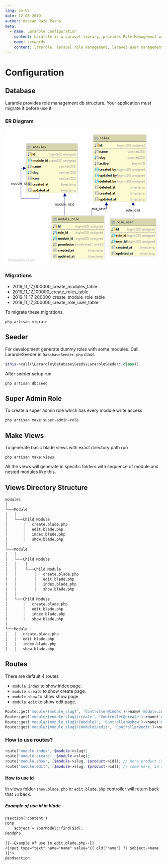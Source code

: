 ```yaml
---
lang: en-US
date: 12-08-2019
author: Hassan Raza Pasha
meta:
  - name: Lararole Configuration
    content: Lararole is a Laravel library, provides Role Management with permissions. Basically this library provides a basic structure of application and instructions to use it. Using this manageable structure you can build large and robust applications.Lararole is accessible, powerful, and provides tools required for large, robust applications. Each module belongs to any role and that role has read or write permission. User can't visit module any page without any permission. Even Without write permission User can't perform any action like create, update or delete. These permissions are controlled by middleware permission.read and permission.write.
  - name: keywords
    content: lararole, laravel role management, laravel user management, laravel library, laravel package, laravel management system
---
```


# Configuration

## Database

Lararole provides role management db structure. Your application must migrate it before use it.

### ER Diagram

![ER Diagram](../.vuepress/public/images/erd.png)

### Migrations

- 2019_11_17_000000_create_modules_table
- 2019_11_17_100000_create_roles_table
- 2019_11_17_200000_create_module_role_table
- 2019_11_17_300000_create_role_user_table

To migrate these migrations.
    
    php artisan migrate

## Seeder

For development generate dummy roles with some modules.
Call LararoleSeeder in `DatabaseSeeder.php` class.

```php
$this->call(\Lararole\Database\Seeds\LararoleSeeder::class);
```

After seeder setup run

    php artisan db:seed

## Super Admin Role

To create a super admin role which has every module write access.

    php artisan make:super-admin-role

## Make Views

To generate basic blade views with exact directory path run

    php artisan make:views

All the views will generate in specific folders with sequence of module and nested modules like this.

## Views Directory Structure

```
modules
│
└───Module
│   │
│   └───Child Module
│       │   create.blade.php
│       │   edit.blade.php
│       │   index.blade.php
│       │   show.blade.php
│
└───Module
│   │
│   └───Child Module
│   │    │
│   │    └───Child Module
│   │        │   create.blade.php
│   │        │   edit.blade.php
│   │        │   index.blade.php
│   │        │   show.blade.php
│   │
│   └───Child Module
│       │   create.blade.php
│       │   edit.blade.php
│       │   index.blade.php
│       │   show.blade.php
│
└───Module
│   │   create.blade.php
│   │   edit.blade.php
│   │   index.blade.php
│   │   show.blade.php
```

## Routes

There are default 4 routes 
- `module.index` to show index page.
- `module.create` to show create page.
- `module.show` to show show page.
- `module.edit` to show edit page.

```php
Route::get('module/{module_slug}', 'Controller@index')->name('module.index');
Route::get('module/{module_slug}/create', 'Controller@create')->name('module.create');
Route::get('module/{module_slug}/{module}', 'Controller@show')->name('module.show');
Route::get('module/{module_slug}/{module}/edit', 'Controller@edit')->name('module.edit');
```

### How to use routes?

```php
route('module.index', $module->slug);
route('module.create', $module->slug);
route('module.show', [$module->slug, $product->id]); // Here product is object of Product model. you have to send product id to this route. 
route('module.edit', [$module->slug, $product->id]); // same here, id required of Any Model
```

#### How to use id

In views folder `show.blade.php` or `edit.blade.php` controller will return back that `id` back.

##### Example of use id in blade

```blade
@section('content')
@php
    $object = YourModel::find($id);
@endphp

{{--Example of use in edit.blade.php--}}
<input type="text" name="name" value="{{ old('name') ?? $object->name }}">
@endsection
```
